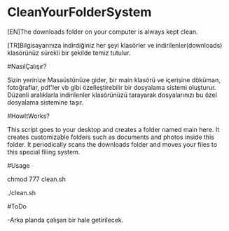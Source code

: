 # CleanYourFolderSystem

[EN]The downloads folder on your computer is always kept clean. 




[TR]Bilgisayarınıza indirdiğiniz her şeyi klasörler ve indirilenler(downloads) klasörünüz sürekli bir şekilde temiz tutulur.


#NasılÇalışır?

Sizin yerinize Masaüstünüze gider, bir main klasörü ve içerisine döküman, fotoğraflar, pdf'ler vb gibi özelleştirebilir bir dosyalama sistemi oluşturur. Düzenli aralıklarla indirilenler klasörünüzü tarayarak dosyalarınızı bu özel dosyalama sistemine taşır.


#HowItWorks?

This script goes to your desktop and creates a folder named main here. It creates customizable folders such as documents and photos inside this folder. It periodically scans the downloads folder and moves your files to this special filing system. 




#Usage

chmod 777 clean.sh



./clean.sh



#ToDo

-Arka planda çalışan bir hale getirilecek.
